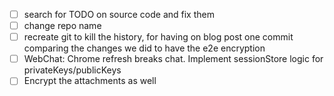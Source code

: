 - [ ] search for TODO on source code and fix them
- [ ] change repo name
- [ ] recreate git to kill the history, for having on blog post one commit comparing the changes we did to have the e2e encryption
- [ ] WebChat: Chrome refresh breaks chat. Implement sessionStore logic for privateKeys/publicKeys
- [ ] Encrypt the attachments as well

